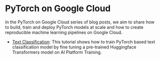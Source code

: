 # PyTorch on Google Cloud

In the PyTorch on Google Cloud series of blog posts, we aim to share how to build, train and deploy PyTorch models at scale and how to create reproducible machine learning pipelines on Google Cloud. 


- [Text Classification](pytorch/text/sentiment_classification): This tutorial shows how to train PyTorch based text classification model by fine tuning a pre-trained Huggingface Transformers model on AI Platform Training.
